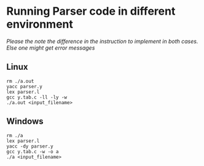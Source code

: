 # Running Parser code in different environment

_Please the note the difference in the instruction to implement in both cases. Else one might get error messages_

## Linux
```
rm ./a.out
yacc parser.y
lex parser.l
gcc y.tab.c -ll -ly -w
./a.out <input_filename>

```

## Windows
```
rm ./a
lex parser.l
yacc -dy parser.y
gcc y.tab.c -w -o a
./a <input_filename>

```